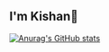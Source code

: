 ## I'm Kishan👋

[![Anurag's GitHub stats](https://github-readme-stats.vercel.app/api?username=Kishan-Ramani26)](https://github.com/Kishan-Ramani26/github-readme-stats)
